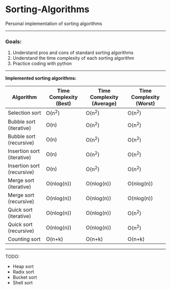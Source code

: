 # Sorting-Algorithms

Personal implementation of sorting algorithms

---

### **Goals:**

1. Understand pros and cons of standard sorting algorithms
2. Understand the time complexity of each sorting algorithm
3. Practice coding with python

---

**Implemented sorting algorithms:**

| Algorithm                  | Time Complexity (Best) | Time Complexity (Average) | Time Complexity (Worst) |
| -------------------------- | ---------------------- | ------------------------- | ----------------------- |
| Selection sort             | O(n<sup>2</sup>)       | O(n<sup>2</sup>)          | O(n<sup>2</sup>)        |
| Bubble sort (iterative)    | O(n)                   | O(n<sup>2</sup>)          | O(n<sup>2</sup>)        |
| Bubble sort (recursive)    | O(n)                   | O(n<sup>2</sup>)          | O(n<sup>2</sup>)        |
| Insertion sort (iterative) | O(n)                   | O(n<sup>2</sup>)          | O(n<sup>2</sup>)        |
| Insertion sort (recursive) | O(n)                   | O(n<sup>2</sup>)          | O(n<sup>2</sup>)        |
| Merge sort (iterative)     | O(nlog(n))             | O(nlog(n))                | O(nlog(n))              |
| Merge sort (recursive)     | O(nlog(n))             | O(nlog(n))                | O(nlog(n))              |
| Quick sort (iterative)     | O(nlog(n))             | O(nlog(n))                | O(n<sup>2</sup>)        |
| Quick sort (recursive)     | O(nlog(n))             | O(nlog(n))                | O(n<sup>2</sup>)        |
| Counting sort              | O(n+k)                 | O(n+k)                    | O(n+k)                  |

---

TODO:

- Heap sort
- Radix sort
- Bucket sort
- Shell sort
